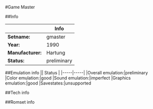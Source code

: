#Game Master

##Info

||Info|
|-----|-----|
|**Setname:**|gmaster
|**Year:**|1990
|**Manufacturer:**|Hartung
|**Status:**|preliminary

##Emulation info
|| Status |
|-----|-----|
|Overall emulation:|preliminary
|Color emulation:|good
|Sound emulation:|imperfect
|Graphics emulation:|good
|Savestates:|unsupported

##Tech info

##Romset info

<!--- START OF EDITED COMMENT DO NOT TOUCH TEXT ABOVE-->
